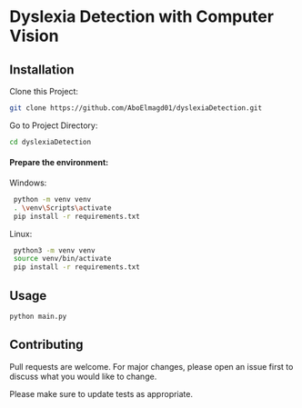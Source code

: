 # Dyslexia Detection with Computer Vision



## Installation
Clone this Project:

```bash
git clone https://github.com/AboElmagd01/dyslexiaDetection.git
```
Go to Project Directory:
```bash
cd dyslexiaDetection
```
#### Prepare the environment:
Windows: 
```bash
 python -m venv venv
 . \venv\Scripts\activate
 pip install -r requirements.txt
```

Linux: 
```bash
 python3 -m venv venv
 source venv/bin/activate
 pip install -r requirements.txt
```
## Usage


```bash
python main.py 
```

## Contributing
Pull requests are welcome. For major changes, please open an issue first to discuss what you would like to change.

Please make sure to update tests as appropriate.
